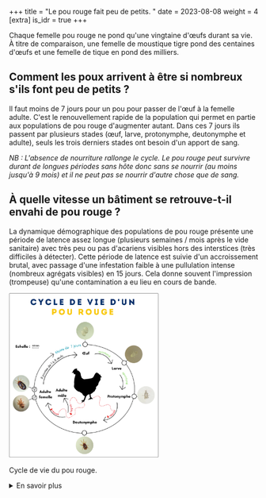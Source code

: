 +++
title = "Le pou rouge fait peu de petits.   "
date = 2023-08-08
weight = 4
[extra]
is_idr = true
+++

Chaque femelle pou rouge ne pond qu'une vingtaine d'œufs durant sa vie. À titre de comparaison, une femelle de moustique tigre pond des centaines d'œufs et une femelle de tique en pond des milliers.


## Comment les poux arrivent à être si nombreux s'ils font peu de petits ?

Il faut moins de 7 jours pour un pou pour passer de l'œuf à la femelle adulte. C'est le renouvellement rapide de la population qui permet en partie aux populations de pou rouge d'augmenter autant. Dans ces 7 jours ils passent par plusieurs stades (œuf, larve, protonymphe, deutonymphe et adulte), seuls les trois derniers stades ont besoin d'un apport de sang. 


<!-- 
<div class="img_largeur_max" style="width:60%">

![Photo avec zoom sur les stades du pou rouge](/img/fienteDG.webp)

Différents stades du pou rouge. Les fientes du pou rouge sont également un indice de leur présence.

</div> -->

*NB : L'absence de nourriture rallonge le cycle. Le pou rouge peut survivre durant de longues périodes sans hôte donc sans se nourrir (au moins jusqu'à 9 mois) et il ne peut pas se nourrir d'autre chose que de sang.*

## À quelle vitesse un bâtiment se retrouve-t-il envahi de pou rouge ?

La dynamique démographique des populations de pou rouge présente une période de latence assez longue (plusieurs semaines / mois après le vide sanitaire) avec très peu ou pas d'acariens visibles hors des interstices (très difficiles à détecter). Cette période de latence est suivie d'un accroissement brutal, avec passage d'une infestation faible à une pullulation intense (nombreux agrégats visibles) en 15 jours. Cela donne souvent l'impression (trompeuse) qu'une contamination a eu lieu en cours de bande.


<div class="img_largeur_max"  style="width:60%">

![Dessin du cycle de vie du pou rouge](/img/cdv_pouR.webp)

Cycle de vie du pou rouge.

</div>



<details>
    <summary>En savoir plus</summary>

### Sources scientifiques

- lien vers fiche technique biologique MiteControl 
- Dupray et al. 2021 
- Högglund & Nordenfor 


</details>
